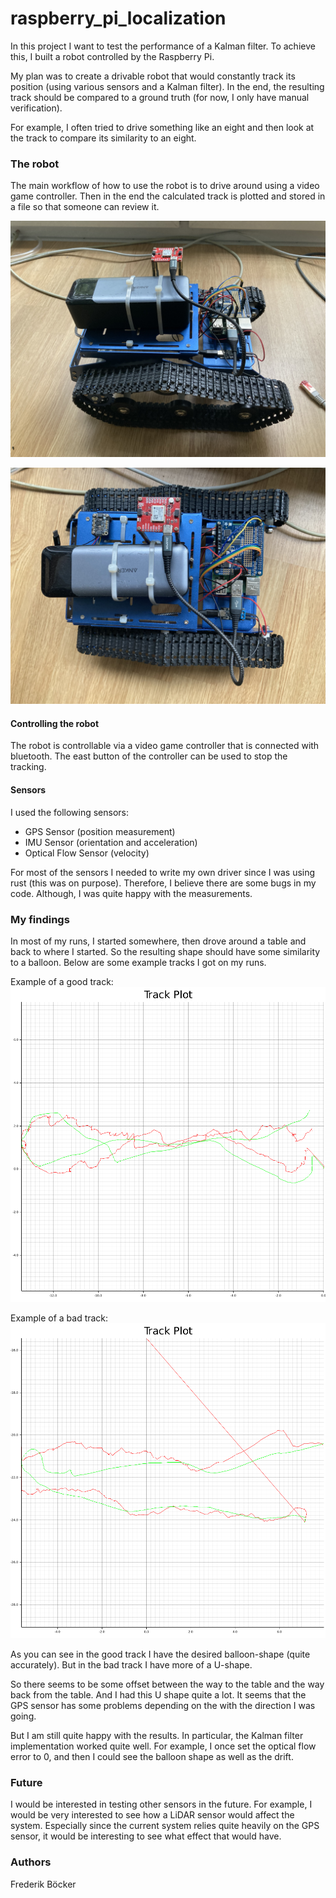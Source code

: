 # raspberry_pi_localization
In this project I want to test the performance of a Kalman filter.
To achieve this, I built a robot controlled by the Raspberry Pi.

My plan was to create a drivable robot that would constantly track its position (using various sensors and a Kalman filter).
In the end, the resulting track should be compared to a ground truth (for now, I only have manual verification).

For example, I often tried to drive something like an eight and then look at the track to compare its similarity to an eight.

### The robot
The main workflow of how to use the robot is to drive around using a video game controller. 
Then in the end the calculated track is plotted and stored in a file so that someone can review it.

![](images/robot_side_1.JPEG)

![](images/robot_top_1.JPEG)

#### Controlling the robot
The robot is controllable via a video game controller that is connected with bluetooth.
The east button of the controller can be used to stop the tracking.

#### Sensors
I used the following sensors:
- GPS Sensor (position measurement)
- IMU Sensor (orientation and acceleration)
- Optical Flow Sensor (velocity)

For most of the sensors I needed to write my own driver since I was using rust (this was on purpose).
Therefore, I believe there are some bugs in my code. Although, I was quite happy with the measurements.

### My findings
In most of my runs, I started somewhere, then drove around a table and back to where I started.
So the resulting shape should have some similarity to a balloon.
Below are some example tracks I got on my runs.

Example of a good track:
![](images/example_track_good.png)

Example of a bad track:
![](images/example_track_bad.png)

As you can see in the good track I have the desired balloon-shape (quite accurately). 
But in the bad track I have more of a U-shape. 

So there seems to be some offset between the way to the table and the way back from the table.
And I had this U shape quite a lot. It seems that the GPS sensor has some problems depending on the
with the direction I was going.

But I am still quite happy with the results. In particular, the Kalman filter implementation worked 
quite well. For example, I once set the optical flow error to 0, and then I could see the
balloon shape as well as the drift.

### Future
I would be interested in testing other sensors in the future. 
For example, I would be very interested to see how a LiDAR sensor would affect the system. 
Especially since the current system relies quite heavily on the GPS sensor, 
it would be interesting to see what effect that would have.

### Authors
Frederik Böcker